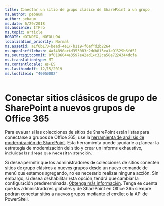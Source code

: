 ```yaml
---
title: Conectar un sitio de grupo clásico de SharePoint a un grupo
ms.author: pebaum
author: pebaum
ms.date: 6/29/2018
ms.audience: ITPro
ms.topic: article
ROBOTS: NOINDEX, NOFOLLOW
localization_priority: Normal
ms.assetid: a1f6b170-bead-4e1c-b119-f6affd2b2264
ms.openlocfilehash: 4af4890ac6d353083c2ddb813ea1e91629b6fd51
ms.sourcegitcommit: 0f0186044a3597e42ad14c32ca58e7224344dcfa
ms.translationtype: MT
ms.contentlocale: es-ES
ms.lasthandoff: 12/15/2019
ms.locfileid: "40050002"
---
```

# <a name="connect-classic-sharepoint-team-sites-to-new-office-365-groups"></a>Conectar sitios clásicos de grupo de SharePoint a nuevos grupos de Office 365

Para evaluar si las colecciones de sitios de SharePoint están listas para conectarse a grupos de Office 365, use la [herramienta de análisis de modernización de SharePoint](https://go.microsoft.com/fwlink/?linkid=873066). Esta herramienta puede ayudarle a planear la estrategia de modernización del sitio y crear un informe exhaustivo, incluidas las áreas que necesitan atención.
  
Si desea permitir que los administradores de colecciones de sitios conecten sitios de grupo clásicos a nuevos grupos desde un nuevo comando de menú que estamos agregando, no es necesario realizar ninguna acción. Sin embargo, si desea deshabilitar esta opción, tendrá que cambiar la configuración predeterminada. [Obtenga más información](https://go.microsoft.com/fwlink/?linkid=2004316). Tenga en cuenta que los administradores globales y de SharePoint en Office 365 siempre podrán conectar sitios a nuevos grupos mediante el cmdlet o la API de PowerShell.
  

